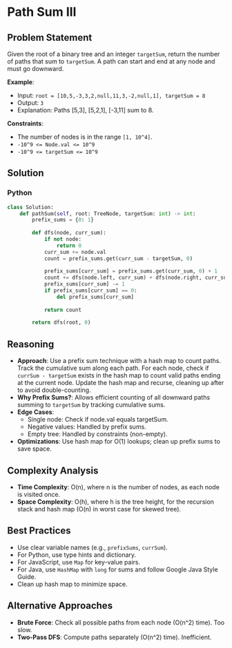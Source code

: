 # Path Sum III

## Problem Statement
Given the root of a binary tree and an integer `targetSum`, return the number of paths that sum to `targetSum`. A path can start and end at any node and must go downward.

**Example**:
- Input: `root = [10,5,-3,3,2,null,11,3,-2,null,1], targetSum = 8`
- Output: `3`
- Explanation: Paths [5,3], [5,2,1], [-3,11] sum to 8.

**Constraints**:
- The number of nodes is in the range `[1, 10^4]`.
- `-10^9 <= Node.val <= 10^9`
- `-10^9 <= targetSum <= 10^9`

## Solution

### Python
```python
class Solution:
    def pathSum(self, root: TreeNode, targetSum: int) -> int:
        prefix_sums = {0: 1}
        
        def dfs(node, curr_sum):
            if not node:
                return 0
            curr_sum += node.val
            count = prefix_sums.get(curr_sum - targetSum, 0)
            
            prefix_sums[curr_sum] = prefix_sums.get(curr_sum, 0) + 1
            count += dfs(node.left, curr_sum) + dfs(node.right, curr_sum)
            prefix_sums[curr_sum] -= 1
            if prefix_sums[curr_sum] == 0:
                del prefix_sums[curr_sum]
                
            return count
        
        return dfs(root, 0)
```

## Reasoning
- **Approach**: Use a prefix sum technique with a hash map to count paths. Track the cumulative sum along each path. For each node, check if `currSum - targetSum` exists in the hash map to count valid paths ending at the current node. Update the hash map and recurse, cleaning up after to avoid double-counting.
- **Why Prefix Sums?**: Allows efficient counting of all downward paths summing to `targetSum` by tracking cumulative sums.
- **Edge Cases**:
  - Single node: Check if node.val equals targetSum.
  - Negative values: Handled by prefix sums.
  - Empty tree: Handled by constraints (non-empty).
- **Optimizations**: Use hash map for O(1) lookups; clean up prefix sums to save space.

## Complexity Analysis
- **Time Complexity**: O(n), where n is the number of nodes, as each node is visited once.
- **Space Complexity**: O(h), where h is the tree height, for the recursion stack and hash map (O(n) in worst case for skewed tree).

## Best Practices
- Use clear variable names (e.g., `prefixSums`, `currSum`).
- For Python, use type hints and dictionary.
- For JavaScript, use `Map` for key-value pairs.
- For Java, use `HashMap` with `long` for sums and follow Google Java Style Guide.
- Clean up hash map to minimize space.

## Alternative Approaches
- **Brute Force**: Check all possible paths from each node (O(n^2) time). Too slow.
- **Two-Pass DFS**: Compute paths separately (O(n^2) time). Inefficient.